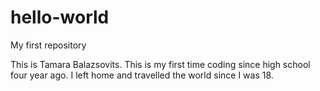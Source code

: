 # hello-world
My first repository

This is Tamara Balazsovits. This is my first time coding since high school four year ago.
I left home and travelled the world since I was 18.

